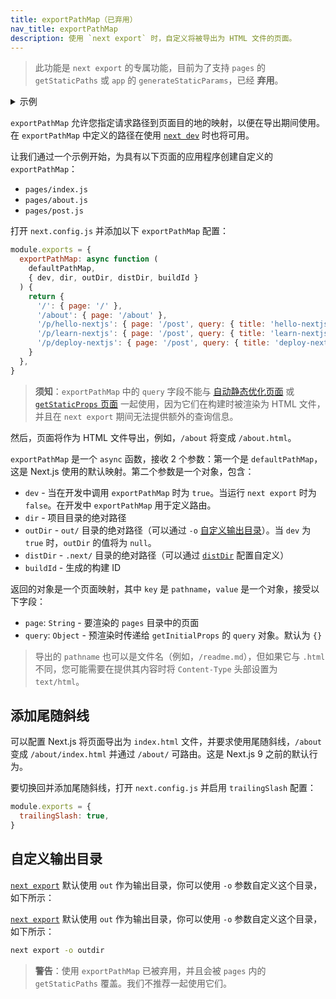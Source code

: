```yaml
---
title: exportPathMap（已弃用）
nav_title: exportPathMap
description: 使用 `next export` 时，自定义将被导出为 HTML 文件的页面。
---
```




> 此功能是 `next export` 的专属功能，目前为了支持 `pages` 的 `getStaticPaths` 或 `app` 的 `generateStaticParams`，已经 **弃用**。

<details>
  <summary>示例</summary>
  
- [静态导出](https://github.com/vercel/next.js/tree/canary/examples/with-static-export)

</details>

`exportPathMap` 允许您指定请求路径到页面目的地的映射，以便在导出期间使用。在 `exportPathMap` 中定义的路径在使用 [`next dev`](/docs/app/api-reference/next-cli#development) 时也将可用。

让我们通过一个示例开始，为具有以下页面的应用程序创建自定义的 `exportPathMap`：

- `pages/index.js`
- `pages/about.js`
- `pages/post.js`

打开 `next.config.js` 并添加以下 `exportPathMap` 配置：

```js filename="next.config.js"
module.exports = {
  exportPathMap: async function (
    defaultPathMap,
    { dev, dir, outDir, distDir, buildId }
  ) {
    return {
      '/': { page: '/' },
      '/about': { page: '/about' },
      '/p/hello-nextjs': { page: '/post', query: { title: 'hello-nextjs' } },
      '/p/learn-nextjs': { page: '/post', query: { title: 'learn-nextjs' } },
      '/p/deploy-nextjs': { page: '/post', query: { title: 'deploy-nextjs' } },
    }
  },
}
```

> **须知**：`exportPathMap` 中的 `query` 字段不能与 [自动静态优化页面](/docs/pages/building-your-application/rendering/automatic-static-optimization) 或 [`getStaticProps` 页面](/docs/pages/building-your-application/data-fetching/get-static-props) 一起使用，因为它们在构建时被渲染为 HTML 文件，并且在 `next export` 期间无法提供额外的查询信息。

然后，页面将作为 HTML 文件导出，例如，`/about` 将变成 `/about.html`。

`exportPathMap` 是一个 `async` 函数，接收 2 个参数：第一个是 `defaultPathMap`，这是 Next.js 使用的默认映射。第二个参数是一个对象，包含：

- `dev` - 当在开发中调用 `exportPathMap` 时为 `true`。当运行 `next export` 时为 `false`。在开发中 `exportPathMap` 用于定义路由。
- `dir` - 项目目录的绝对路径
- `outDir` - `out/` 目录的绝对路径（可以通过 `-o` [自定义输出目录](#自定义输出目录)）。当 `dev` 为 `true` 时，`outDir` 的值将为 `null`。
- `distDir` - `.next/` 目录的绝对路径（可以通过 [`distDir`](/docs/pages/api-reference/next-config-js/distDir) 配置自定义）
- `buildId` - 生成的构建 ID

返回的对象是一个页面映射，其中 `key` 是 `pathname`，`value` 是一个对象，接受以下字段：

- `page`: `String` - 要渲染的 `pages` 目录中的页面
- `query`: `Object` - 预渲染时传递给 `getInitialProps` 的 `query` 对象。默认为 `{}`

> 导出的 `pathname` 也可以是文件名（例如，`/readme.md`），但如果它与 `.html` 不同，您可能需要在提供其内容时将 `Content-Type` 头部设置为 `text/html`。

## 添加尾随斜线

可以配置 Next.js 将页面导出为 `index.html` 文件，并要求使用尾随斜线，`/about` 变成 `/about/index.html` 并通过 `/about/` 可路由。这是 Next.js 9 之前的默认行为。

要切换回并添加尾随斜线，打开 `next.config.js` 并启用 `trailingSlash` 配置：

```js filename="next.config.js"
module.exports = {
  trailingSlash: true,
}
```
## 自定义输出目录

<AppOnly>

[`next export`](/docs/app/building-your-application/deploying/static-exports) 默认使用 `out` 作为输出目录，你可以使用 `-o` 参数自定义这个目录，如下所示：

</AppOnly>

<PagesOnly>

[`next export`](/docs/pages/building-your-application/deploying/static-exports) 默认使用 `out` 作为输出目录，你可以使用 `-o` 参数自定义这个目录，如下所示：

</PagesOnly>

```bash filename="终端"
next export -o outdir
```

> **警告**：使用 `exportPathMap` 已被弃用，并且会被 `pages` 内的 `getStaticPaths` 覆盖。我们不推荐一起使用它们。